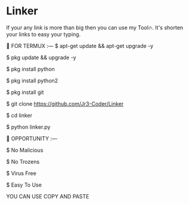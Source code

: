 # Linker
If your any link is more than big then you 
can use my Tool🔥.
It's shorten your links to easy your typing.

🔗 FOR TERMUX :—
$ apt-get update && apt-get upgrade -y

$ pkg update && upgrade -y

$ pkg install python

$ pkg install python2

$ pkg install git

$ git clone https://github.com/Jr3-Coder/Linker

$ cd linker

$ python linker.py

🔗 OPPORTUNITY :—

$ No Malicious

$ No Trozens

$ Virus Free

$ Easy To Use

YOU CAN USE COPY AND PASTE
